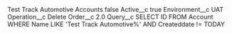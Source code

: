 <?xml version="1.0" encoding="UTF-8"?>
<CustomMetadata xmlns="http://soap.sforce.com/2006/04/metadata" xmlns:xsi="http://www.w3.org/2001/XMLSchema-instance" xmlns:xsd="http://www.w3.org/2001/XMLSchema">
    <label>Test Track Automotive Accounts</label>
    <protected>false</protected>
    <values>
        <field>Active__c</field>
        <value xsi:type="xsd:boolean">true</value>
    </values>
    <values>
        <field>Environment__c</field>
        <value xsi:type="xsd:string">UAT</value>
    </values>
    <values>
        <field>Operation__c</field>
        <value xsi:type="xsd:string">Delete</value>
    </values>
    <values>
        <field>Order__c</field>
        <value xsi:type="xsd:double">2.0</value>
    </values>
    <values>
        <field>Query__c</field>
        <value xsi:type="xsd:string">SELECT ID FROM Account WHERE Name LIKE &apos;Test Track Automotive%&apos; AND Createddate != TODAY</value>
    </values>
</CustomMetadata>
